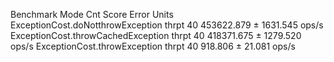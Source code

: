 Benchmark                            Mode  Cnt       Score      Error  Units
ExceptionCost.doNotthrowException   thrpt   40  453622.879 ± 1631.545  ops/s
ExceptionCost.throwCachedException  thrpt   40  418371.675 ± 1279.520  ops/s
ExceptionCost.throwException        thrpt   40     918.806 ±   21.081  ops/s